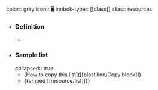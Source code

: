 color:: grey
icon:: 🖥️
innbok-type:: [[class]]
alias:: resources

- ### Definition 
  - 
- ### Sample list
  collapsed:: true
  - [How to copy this list]([[plastilinn/Copy block]])
  - {{embed [[resource/list]]}}



